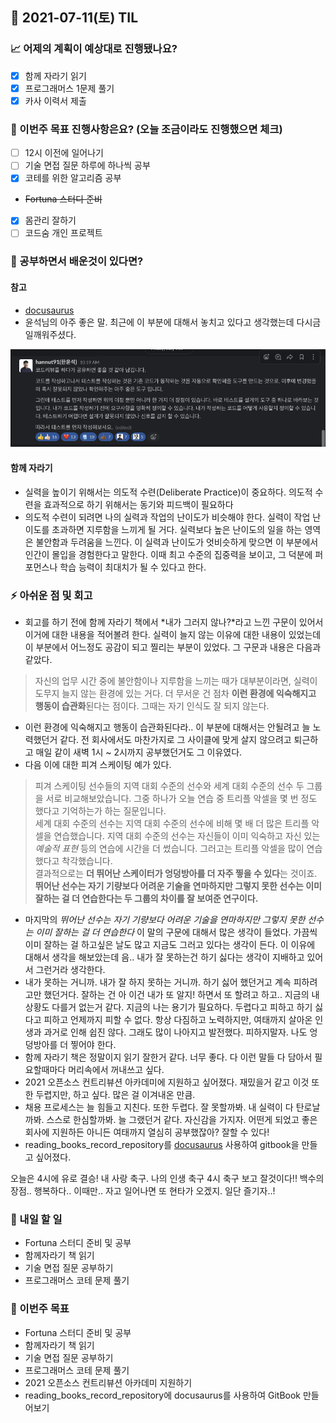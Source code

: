 ## 📆 2021-07-11(토) TIL

### 📈 어제의 계획이 예상대로 진행됐나요?
- [x] 함께 자라기 읽기
- [x] 프로그래머스 1문제 풀기
- [x] 카사 이력서 제출

### 🦄 이번주 목표 진행사항은요? (오늘 조금이라도 진행했으면 체크)
- [ ] 12시 이전에 일어나기
- [ ] 기술 면접 질문 하루에 하나씩 공부
- [x] 코테를 위한 알고리즘 공부
- ~~Fortuna 스터디 준비~~
- [x] 몸관리 잘하기
- [ ] 코드숨 개인 프로젝트

### 🤔 공부하면서 배운것이 있다면?

#### 참고
- [docusaurus](https://github.com/facebook/docusaurus)
- 윤석님의 아주 좋은 말. 최근에 이 부분에 대해서 놓치고 있다고 생각했는데 다시금 일깨워주셨다.

![20210711](../images/20210711.png)

#### 함께 자라기
- 실력을 높이기 위해서는 의도적 수련(Deliberate Practice)이 중요하다. 의도적 수련을 효과적으로 하기 위해서는 동기와 피드백이 필요하다
- 의도적 수련이 되려면 나의 실력과 작업의 난이도가 비슷해야 한다. 실력이 작업 난이도를 초과하면 지루함을 느끼게 될 거다. 실력보다 높은 난이도의 일을 하는 영역은 불안함과 두려움을 느낀다. 이 실력과 난이도가 엇비슷하게 맞으면 이 부분에서 인간이 몰입을 경험한다고 말한다. 이때 최고 수준의 집중력을 보이고, 그 덕분에 퍼포먼스나 학습 능력이 최대치가 될 수 있다고 한다.

### ⚡ 아쉬운 점 및 회고
- 회고를 하기 전에 함께 자라기 책에서 *내가 그러지 않나?*라고 느낀 구문이 있어서 이거에 대한 내용을 적어볼려 한다. 실력이 늘지 않는 이유에 대한 내용이 있었는데 이 부분에서 어느정도 공감이 되고 찔리는 부분이 있었다. 그 구문과 내용은 다음과 같았다.

> 자신의 업무 시간 중에 불안함이나 지루함을 느끼는 때가 대부분이라면, 실력이 도무지 늘지 않는 환경에 있는 거다. 더 무서운 건 점차 **이런 환경에 익숙해지고 행동이 습관화**된다는 점이다. 그때는 자기 인식도 잘 되지 않는다.   

- 이런 환경에 익숙해지고 행동이 습관화된다라.. 이 부분에 대해서는 안될려고 늘 노력했던거 같다. 전 회사에서도 마찬가지로 그 사이클에 맞게 살지 않으려고 퇴근하고 매일 같이 새벽 1시 ~ 2시까지 공부했던거도 그 이유였다.
- 다음 이에 대한 피겨 스케이팅 예가 있다.

> 피겨 스케이팅 선수들의 지역 대회 수준의 선수와 세계 대회 수준의 선수 두 그룹을 서로 비교해보았습니다. 그중 하나가 오늘 연습 중 트리플 악셀을 몇 번 정도 했다고 기억하는가 하는 질문입니다.   
> 세계 대회 수준의 선수는 지역 대회 수준의 선수에 비해 몇 배 더 많은 트리플 악셀을 연습했습니다. 지역 대회 수준의 선수는 자신들이 이미 익숙하고 자신 있는 *예술적 표현* 등의 연습에 시간을 더 썼습니다. 그러고는 트리플 악셀을 많이 연습했다고 착각했습니다.   
> 결과적으로는 **더 뛰어난 스케이터가 엉덩방아를 더 자주 찧을 수 있다**는 것이죠.
> **뛰어난 선수는 자기 기량보다 어려운 기술을 연마하지만 그렇지 못한 선수는 이미 잘하는 걸 더 연습한다는 두 그룹의 차이를 잘 보여준 연구이다.**

- 마지막의 *뛰어난 선수는 자기 기량보다 어려운 기술을 연마하지만 그렇지 못한 선수는 이미 잘하는 걸 더 연습한다* 이 말의 구문에 대해서 많은 생각이 들었다. 가끔씩 이미 잘하는 걸 하고싶은 날도 많고 지금도 그러고 있다는 생각이 든다. 이 이유에 대해서 생각을 해보았는데 음.. 내가 잘 못하는건 하기 싫다는 생각이 지배하고 있어서 그런거라 생각한다.
- 내가 못하는 거니까. 내가 잘 하지 못하는 거니까. 하기 싫어 했던거고 계속 피하려고만 했던거다. 잘하는 건 아 이건 내가 또 알지! 하면서 또 할려고 하고.. 지금의 내 상황도 다를거 없는거 같다. 지금의 나는 용기가 필요하다. 두렵다고 피하고 하기 싫다고 피하고 언제까지 피할 수 없다. 항상 다짐하고 노력하지만, 여태까지 살아온 인생과 과거로 인해 쉽진 않다. 그래도 많이 나아지고 발전했다. 피하지말자. 나도 엉덩방아를 더 찧어야 한다.
- 함께 자라기 책은 정말이지 읽기 잘한거 같다. 너무 좋다. 다 이런 말들 다 담아서 필요할때마다 머리속에서 꺼내쓰고 싶다.
- 2021 오픈소스 컨트리뷰션 아카데미에 지원하고 싶어졌다. 재밌을거 같고 이것 또한 두렵지만, 하고 싶다. 많은 걸 이겨내온 만큼.
- 채용 프로세스는 늘 힘들고 지친다. 또한 두렵다. 잘 못할까봐. 내 실력이 다 탄로날까봐. 스스로 한심할까봐. 늘 그랬던거 같다. 자신감을 가지자. 어떤게 되었고 좋은회사에 지원하든 아니든 여태까지 열심히 공부했잖아? 잘할 수 있다!
- reading_books_record_repository를 [docusaurus](https://github.com/facebook/docusaurus) 사용하여 gitbook을 만들고 싶어졌다.

오늘은 4시에 유로 결승! 내 사랑 축구. 나의 인생 축구 4시 축구 보고 잘것이다!! 백수의 장점.. 행복하다.. 이때만.. 자고 일어나면 또 현타가 오겠지. 일단 즐기자..!

### 🚀 내일 할 일
- Fortuna 스터디 준비 및 공부
- 함께자라기 책 읽기
- 기술 면접 질문 공부하기
- 프로그래머스 코테 문제 풀기

### 🎯 이번주 목표
- Fortuna 스터디 준비 및 공부
- 함께자라기 책 읽기
- 기술 면접 질문 공부하기
- 프로그래머스 코테 문제 풀기
- 2021 오픈소스 컨트리뷰션 아카데미 지원하기
- reading_books_record_repository에 docusaurus를 사용하여 GitBook 만들어보기
